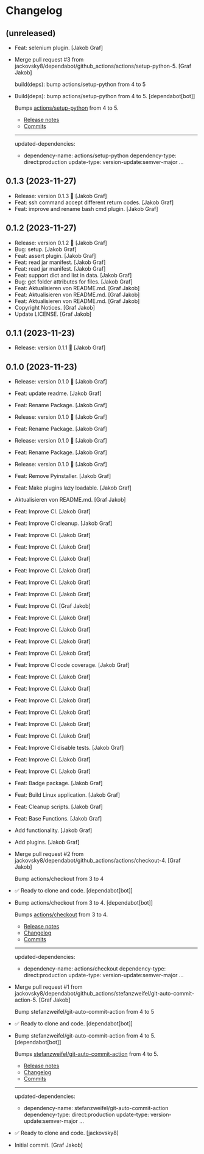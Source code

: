 Changelog
=========


(unreleased)
------------
- Feat: selenium plugin. [Jakob Graf]
- Merge pull request #3 from
  jackovsky8/dependabot/github_actions/actions/setup-python-5. [Graf
  Jakob]

  build(deps): bump actions/setup-python from 4 to 5
- Build(deps): bump actions/setup-python from 4 to 5. [dependabot[bot]]

  Bumps [actions/setup-python](https://github.com/actions/setup-python) from 4 to 5.
  - [Release notes](https://github.com/actions/setup-python/releases)
  - [Commits](https://github.com/actions/setup-python/compare/v4...v5)

  ---
  updated-dependencies:
  - dependency-name: actions/setup-python
    dependency-type: direct:production
    update-type: version-update:semver-major
  ...


0.1.3 (2023-11-27)
------------------
- Release: version 0.1.3 🚀 [Jakob Graf]
- Feat: ssh command accept different return codes. [Jakob Graf]
- Feat: improve and rename bash cmd plugin. [Jakob Graf]


0.1.2 (2023-11-27)
------------------
- Release: version 0.1.2 🚀 [Jakob Graf]
- Bug: setup. [Jakob Graf]
- Feat: assert plugin. [Jakob Graf]
- Feat: read jar manifest. [Jakob Graf]
- Feat: read jar manifest. [Jakob Graf]
- Feat: support dict and list in data. [Jakob Graf]
- Bug: get folder attributes for files. [Jakob Graf]
- Feat: Aktualisieren von README.md. [Graf Jakob]
- Feat: Aktualisieren von README.md. [Graf Jakob]
- Feat: Aktualisieren von README.md. [Graf Jakob]
- Copyright Notices. [Graf Jakob]
- Update LICENSE. [Graf Jakob]


0.1.1 (2023-11-23)
------------------
- Release: version 0.1.1 🚀 [Jakob Graf]


0.1.0 (2023-11-23)
------------------
- Release: version 0.1.0 🚀 [Jakob Graf]
- Feat: update readme. [Jakob Graf]
- Feat: Rename Package. [Jakob Graf]
- Release: version 0.1.0 🚀 [Jakob Graf]
- Feat: Rename Package. [Jakob Graf]
- Release: version 0.1.0 🚀 [Jakob Graf]
- Feat: Rename Package. [Jakob Graf]
- Release: version 0.1.0 🚀 [Jakob Graf]
- Feat: Remove Pyinstaller. [Jakob Graf]
- Feat: Make plugins lazy loadable. [Jakob Graf]
- Aktualisieren von README.md. [Graf Jakob]
- Feat: Improve CI. [Jakob Graf]
- Feat: Improve CI cleanup. [Jakob Graf]
- Feat: Improve CI. [Jakob Graf]
- Feat: Improve CI. [Jakob Graf]
- Feat: Improve CI. [Jakob Graf]
- Feat: Improve CI. [Jakob Graf]
- Feat: Improve CI. [Jakob Graf]
- Feat: Improve CI. [Jakob Graf]
- Feat: Improve CI. [Graf Jakob]
- Feat: Improve CI. [Jakob Graf]
- Feat: Improve CI. [Jakob Graf]
- Feat: Improve CI. [Jakob Graf]
- Feat: Improve CI. [Jakob Graf]
- Feat: Improve CI code coverage. [Jakob Graf]
- Feat: Improve CI. [Jakob Graf]
- Feat: Improve CI. [Jakob Graf]
- Feat: Improve CI. [Jakob Graf]
- Feat: Improve CI. [Jakob Graf]
- Feat: Improve CI. [Jakob Graf]
- Feat: Improve CI. [Jakob Graf]
- Feat: Improve CI disable tests. [Jakob Graf]
- Feat: Improve CI. [Jakob Graf]
- Feat: Improve CI. [Jakob Graf]
- Feat: Badge package. [Jakob Graf]
- Feat: Build Linux application. [Jakob Graf]
- Feat: Cleanup scripts. [Jakob Graf]
- Feat: Base Functions. [Jakob Graf]
- Add functionality. [Jakob Graf]
- Add plugins. [Jakob Graf]
- Merge pull request #2 from
  jackovsky8/dependabot/github_actions/actions/checkout-4. [Graf Jakob]

  Bump actions/checkout from 3 to 4
- ✅ Ready to clone and code. [dependabot[bot]]
- Bump actions/checkout from 3 to 4. [dependabot[bot]]

  Bumps [actions/checkout](https://github.com/actions/checkout) from 3 to 4.
  - [Release notes](https://github.com/actions/checkout/releases)
  - [Changelog](https://github.com/actions/checkout/blob/main/CHANGELOG.md)
  - [Commits](https://github.com/actions/checkout/compare/v3...v4)

  ---
  updated-dependencies:
  - dependency-name: actions/checkout
    dependency-type: direct:production
    update-type: version-update:semver-major
  ...
- Merge pull request #1 from
  jackovsky8/dependabot/github_actions/stefanzweifel/git-auto-commit-
  action-5. [Graf Jakob]

  Bump stefanzweifel/git-auto-commit-action from 4 to 5
- ✅ Ready to clone and code. [dependabot[bot]]
- Bump stefanzweifel/git-auto-commit-action from 4 to 5.
  [dependabot[bot]]

  Bumps [stefanzweifel/git-auto-commit-action](https://github.com/stefanzweifel/git-auto-commit-action) from 4 to 5.
  - [Release notes](https://github.com/stefanzweifel/git-auto-commit-action/releases)
  - [Changelog](https://github.com/stefanzweifel/git-auto-commit-action/blob/master/CHANGELOG.md)
  - [Commits](https://github.com/stefanzweifel/git-auto-commit-action/compare/v4...v5)

  ---
  updated-dependencies:
  - dependency-name: stefanzweifel/git-auto-commit-action
    dependency-type: direct:production
    update-type: version-update:semver-major
  ...
- ✅ Ready to clone and code. [jackovsky8]
- Initial commit. [Graf Jakob]


